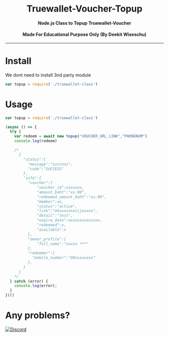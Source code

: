 <h1 align="center">Truewallet-Voucher-Topup</h1>
<h4 align="center">Node.js Class to Topup Truewallet-Voucher</h4>
<h4 align="center">Made For Educational Purpose Only (By Deekit Wiseschu)</h4>

* * *

# Install

We dont need to install 3nd party module  

  

```javascript
var topup = require('./truewallet-class')

```

  

# Usage

  

```javascript
var topup = require('./truewallet-class')

(async () => {
  try {
    var redeem = await new topup("VOUCHER_URL_LINK","PHONENUM")
    console.log(redeem)

    /*
      {
        "status":{
          "message":"success",
          "code":"SUCCESS"
        },
        "info":{
          "voucher":{
              "voucher_id":xxxxxxx,
              "amount_baht":"xx.00",
              "redeemed_amount_baht":"xx.00",
              "member":xx,
              "status":"active",
              "link":"mSuxxxxxxcijxxxxx",
              "detail":"test",
              "expire_date":xxxxxxxxxxxxxx,
              "redeemed":x,
              "available":x
          },
          "owner_profile":{
              "full_name":"xxxxx ***"
          },
          "redeemer":{
            "mobile_number":"08xxxxxxxx"
          },
        }
      }
    */
  } catch (error) {
    console.log(error);
  }
})()
```

# Any problems?

[![Discord](https://img.shields.io/discord/699832081643077662?label=หจก.SycerNetwork&style=flat-square)](https://discord.gg/hGZ3HxCJER)
